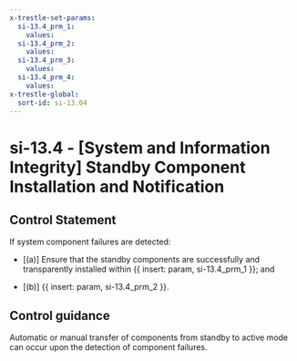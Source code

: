 ```yaml
---
x-trestle-set-params:
  si-13.4_prm_1:
    values:
  si-13.4_prm_2:
    values:
  si-13.4_prm_3:
    values:
  si-13.4_prm_4:
    values:
x-trestle-global:
  sort-id: si-13.04
---
```


# si-13.4 - \[System and Information Integrity\] Standby Component Installation and Notification

## Control Statement

If system component failures are detected:

- \[(a)\] Ensure that the standby components are successfully and transparently installed within {{ insert: param, si-13.4_prm_1 }}; and

- \[(b)\] {{ insert: param, si-13.4_prm_2 }}.

## Control guidance

Automatic or manual transfer of components from standby to active mode can occur upon the detection of component failures.
